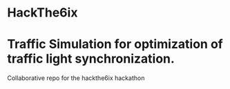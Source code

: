 # HackThe6ix
# Traffic Simulation for optimization of traffic light synchronization.
Collaborative repo for the hackthe6ix hackathon
